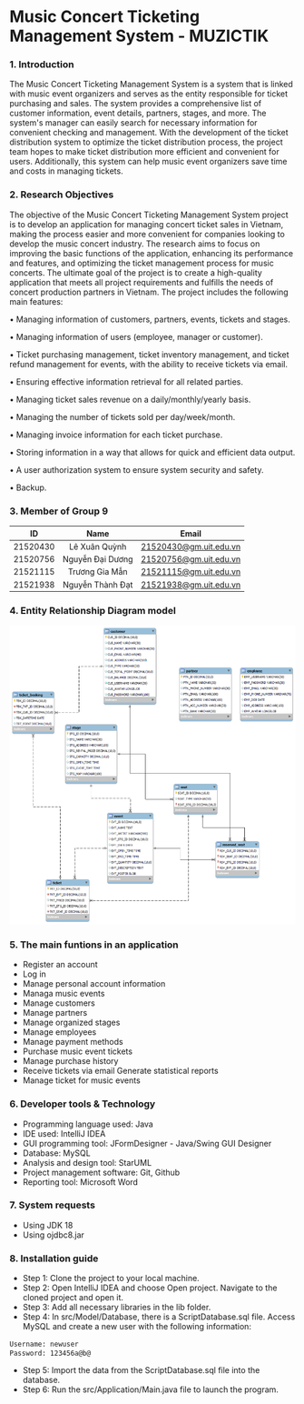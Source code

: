# Music Concert Ticketing Management System - MUZICTIK

### 1. Introduction
The Music Concert Ticketing Management System is a system that is linked with music event organizers and serves as the entity responsible for ticket purchasing and sales. The system provides a comprehensive list of customer information, event details, partners, stages, and more. The system's manager can easily search for necessary information for convenient checking and management. With the development of the ticket distribution system to optimize the ticket distribution process, the project team hopes to make ticket distribution more efficient and convenient for users. Additionally, this system can help music event organizers save time and costs in managing tickets. 
### 2. Research Objectives 
The objective of the Music Concert Ticketing Management System project is to develop an application for managing concert ticket sales in Vietnam, making the process easier and more convenient for companies looking to develop the music concert industry. The research aims to focus on improving the basic functions of the application, enhancing its performance and features, and optimizing the ticket management process for music concerts. The ultimate goal of the project is to create a high-quality application that meets all project requirements and fulfills the needs of concert production partners in Vietnam. The project includes the following main features: 

• Managing information of customers, partners, events, tickets and stages. 

• Managing information of users (employee, manager or customer).

• Ticket purchasing management, ticket inventory management, and ticket refund management for events, with the ability to receive tickets via email. 

• Ensuring effective information retrieval for all related parties. 

• Managing ticket sales revenue on a daily/monthly/yearly basis. 

• Managing the number of tickets sold per day/week/month. 

• Managing invoice information for each ticket purchase. 

• Storing information in a way that allows for quick and efficient data output. 

• A user authorization system to ensure system security and safety. 

• Backup.
### 3. Member of Group 9
|    ID    |       Name       |         Email          |
|:--------:|:----------------:|:----------------------:|
| 21520430 |  Lê Xuân Quỳnh   | 21520430@gm.uit.edu.vn |
| 21520756 | Nguyễn Đại Dương | 21520756@gm.uit.edu.vn |
| 21521115 |  Trương Gia Mẫn  | 21521115@gm.uit.edu.vn |
| 21521938 | Nguyễn Thành Đạt  | 21521938@gm.uit.edu.vn |
### 4. Entity Relationship Diagram model
![img.png](src/Asset/Icon/img.png)
### 5. The main funtions in an application
* Register an account
* Log in
* Manage personal account information
* Managa music events
* Manage customers
* Manage partners
* Manage organized stages
* Manage employees
* Manage payment methods
* Purchase music event tickets
* Manage purchase history
* Receive tickets via email
Generate statistical reports
* Manage ticket for music events
### 6. Developer tools & Technology 
* Programming language used: Java 
* IDE used: IntelliJ IDEA 
* GUI programming tool: JFormDesigner - Java/Swing GUI Designer 
* Database: MySQL 
* Analysis and design tool: StarUML 
* Project management software: Git, Github 
* Reporting tool: Microsoft Word
### 7. System requests
* Using JDK 18
* Using ojdbc8.jar
### 8. Installation guide
* Step 1: Clone the project to your local machine.
* Step 2: Open IntelliJ IDEA and choose Open project. Navigate to the cloned project and open it.
* Step 3: Add all necessary libraries in the lib folder.
* Step 4: In src/Model/Database, there is a ScriptDatabase.sql file. Access MySQL and create a new user with the following information:
```
Username: newuser
Password: 123456a@b@
```
* Step 5: Import the data from the ScriptDatabase.sql file into the database.
* Step 6: Run the src/Application/Main.java file to launch the program.
